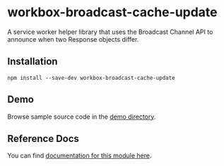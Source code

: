 <!-- DO NOT EDIT. This page is autogenerated. -->
<!-- To make changes, edit templates/Project-README.hbs, not this file. -->

# workbox-broadcast-cache-update

A service worker helper library that uses the Broadcast Channel API to announce when two Response objects differ.

## Installation

`npm install --save-dev workbox-broadcast-cache-update`

## Demo

Browse sample source code in the [demo directory](https://github.com/GoogleChrome/workbox/tree/master/packages/workbox-broadcast-cache-update/demo).

## Reference Docs

You can find [documentation for this module here](https://googlechrome.github.io/workbox/reference-docs/stable/latest/module-workbox-broadcast-cache-update.html#main).
